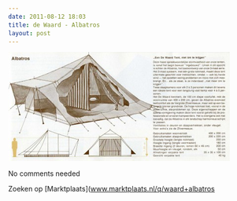 ```yaml
---
date: 2011-08-12 18:03
title: de Waard - Albatros
layout: post
---
```


![albatros](assets/images/albatros.jpg)

No comments needed

Zoeken op [Marktplaats](www.marktplaats.nl/q/waard+albatros